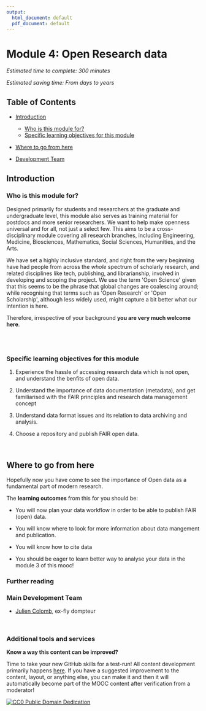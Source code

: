 ```yaml
---
output:
  html_document: default
  pdf_document: default
---
```

# Module 4: Open Research data

*Estimated time to complete: 300 minutes*

*Estimated saving time: From days to years*

## Table of Contents

- [Introduction](#introduction)
  - [Who is this module for?](#who_for)
  - [Specific learning objectives for this module](#objectives)

- [Where to go from here](#future)
- [Development Team](#development_team)



## Introduction <a name="introduction"></a>



### Who is this module for? <a name="who_for"></a>

Designed primarily for students and researchers at the graduate and undergraduate level, this module also serves as training material for postdocs and more senior researchers. We want to help make openness universal and for all, not just a select few. This aims to be a cross-disciplinary module covering all research branches, including Engineering, Medicine, Biosciences, Mathematics, Social Sciences, Humanities, and the Arts.

We have set a highly inclusive standard, and right from the very beginning have had people from across the *whole* spectrum of scholarly research, and related disciplines like tech, publishing, and librarianship, involved in developing and scoping the project. We use the term 'Open Science' given that this seems to be the phrase that global changes are coalescing around; while recognising that terms such as 'Open Research' or 'Open Scholarship', although less widely used, might capture a bit better what our intention is here.

Therefore, irrespective of your background **you are very much welcome here**.

<br/>



<br/>

### Specific learning objectives for this module <a name="objectives"></a>

1. Experience the hassle of accessing research data which is not open, and understand the benfits of open data.

2. Understand the importance of data documentation (metadata), and get familiarised with the FAIR principles and research data management concept

3. Understand data format issues and its relation to  data archiving and analysis.


4. Choose a repository and publish FAIR open data.
 
<br/>



## Where to go from here <a name="future"></a>

Hopefully now you have come to see the importance of Open data as a fundamental part of modern research. 


The **learning outcomes** from this for you should be:

* You will now plan your data workflow in order to be able to publish FAIR (open) data.

* You will know where to look for more information about data mangement and publication.

* You will know how to cite data

* You should be eager to learn better way to analyse your data in the module 3 of this mooc!

### Further reading <a name="Reading"></a>



### Main Development Team <a name="Development_team"></a>

- [Julien Colomb](https://twitter.com/j_colomb), ex-fly dompteur


<br/>

### Additional tools and services



**Know a way this content can be improved?**

Time to take your new GitHub skills for a test-run! All content development primarily happens [here](https://github.com/OpenScienceMOOC/Module-4-Open-Research-Data/blob/master/content_development/MAIN.md). If you have a suggested improvement to the content, layout, or anything else, you can make it and then it will automatically become part of the MOOC content after verification from a moderator!

[![CC0 Public Domain Dedication](https://img.shields.io/badge/License-CC0%201.0-lightgrey.svg)](https://creativecommons.org/publicdomain/zero/1.0/)
